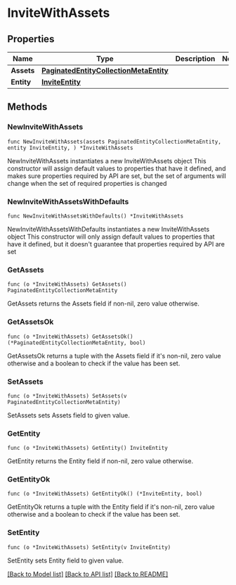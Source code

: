 # InviteWithAssets

## Properties

Name | Type | Description | Notes
------------ | ------------- | ------------- | -------------
**Assets** | [**PaginatedEntityCollectionMetaEntity**](PaginatedEntityCollectionMetaEntity.md) |  | 
**Entity** | [**InviteEntity**](InviteEntity.md) |  | 

## Methods

### NewInviteWithAssets

`func NewInviteWithAssets(assets PaginatedEntityCollectionMetaEntity, entity InviteEntity, ) *InviteWithAssets`

NewInviteWithAssets instantiates a new InviteWithAssets object
This constructor will assign default values to properties that have it defined,
and makes sure properties required by API are set, but the set of arguments
will change when the set of required properties is changed

### NewInviteWithAssetsWithDefaults

`func NewInviteWithAssetsWithDefaults() *InviteWithAssets`

NewInviteWithAssetsWithDefaults instantiates a new InviteWithAssets object
This constructor will only assign default values to properties that have it defined,
but it doesn't guarantee that properties required by API are set

### GetAssets

`func (o *InviteWithAssets) GetAssets() PaginatedEntityCollectionMetaEntity`

GetAssets returns the Assets field if non-nil, zero value otherwise.

### GetAssetsOk

`func (o *InviteWithAssets) GetAssetsOk() (*PaginatedEntityCollectionMetaEntity, bool)`

GetAssetsOk returns a tuple with the Assets field if it's non-nil, zero value otherwise
and a boolean to check if the value has been set.

### SetAssets

`func (o *InviteWithAssets) SetAssets(v PaginatedEntityCollectionMetaEntity)`

SetAssets sets Assets field to given value.


### GetEntity

`func (o *InviteWithAssets) GetEntity() InviteEntity`

GetEntity returns the Entity field if non-nil, zero value otherwise.

### GetEntityOk

`func (o *InviteWithAssets) GetEntityOk() (*InviteEntity, bool)`

GetEntityOk returns a tuple with the Entity field if it's non-nil, zero value otherwise
and a boolean to check if the value has been set.

### SetEntity

`func (o *InviteWithAssets) SetEntity(v InviteEntity)`

SetEntity sets Entity field to given value.



[[Back to Model list]](../README.md#documentation-for-models) [[Back to API list]](../README.md#documentation-for-api-endpoints) [[Back to README]](../README.md)


